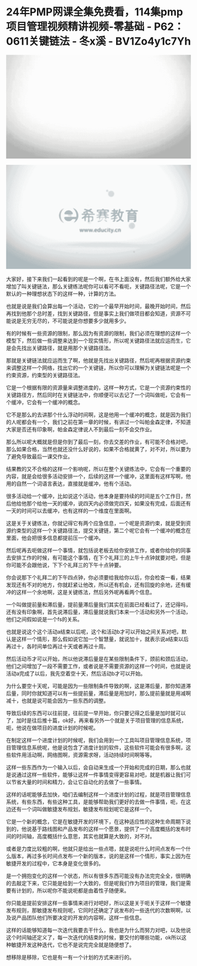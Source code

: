 # 24年PMP网课全集免费看，114集pmp项目管理视频精讲视频-零基础 - P62：0611关键链法 - 冬x溪 - BV1Zo4y1c7Yh

![](img/cb752b1ed6832a11c7d4ae77a6d10be1_0.png)

![](img/cb752b1ed6832a11c7d4ae77a6d10be1_1.png)

大家好，接下来我们一起看到的呢是一个啊，在书上面没有，然后我们额外给大家增加了叫关键链法，那么关键练法呢你可以看可不看呃，关键路径法呢，它是一个默认的一种理想状态下的这样一种，计算的方法。

也就是说是我们会算出每一个活动，它的一个最早开始时间，最晚开始时间，然后再找到他那个总时差，找到关键路径，但是事实上我们做项目都会知道，资源不可能说是无穷无尽的，不可能说是你想要多少就用多少。

有的时候有一些资源的限制，那么因为有资源的限制，我们必须在理想的这样一个模型下，然后做一些调整来达到一个现实情形，所以呢关键路径法就应运而生，它是会先找出关键路径，就是用那个关键路径法。

那就是关键链法就应运而生了啊，他就是先找出关键路径，然后呢再根据资源约束来调整这样一个网络，找出它的一个关键链，所以你可以理解为关键链法呢是一个约束资源，约束型的关键路径法。

它是一个根据有限的资源量来调整进度的，这样一种方式，它是一个资源约束性的关键路径方，然后同时在关键链法中，你顺便可以去记了一个词叫做呃，它会有一个缓冲，它会有一个缓冲的概念。

它不是那么的去讲那个什么浮动时间啊，这是他用一个缓冲的概念，就是因为我们的人呢都会有一个，我们之前在第一章的时候，有讲过一个叫帕金森定律，不知道大家是否还有印象啊，帕金森定律说人不到最后一刻不会交作业。

那么所以呢大概就是但是你到了最后一刻，你去交差的作业，有可能不合格对吧，那么如果合格，当然也就还没什么好说的，如果不合格就黄了，对不对，所以要为了避免导致最后一课交作业。

结果教的又不合格的这样一个影响呢，所以在整个关键练法中，它会有一个重要的内容，就是会给很多活动安排一个，后续的这样一个缓冲，这里面有这样写啊，他用的自然一个词语言表达，直接就是缓冲，他有个活动。

很多活动给一个缓冲，比如说这个活动，他本身是要持续的时间是五个工作日，然后他给他那个给他一天的缓冲，说四天内必须做完四天，如果没有完成，后面还有一天的时间可以去缓冲，也有这样的一个维度在里面啊。

这是关于关键练法，你就记得它有两个应急信息，一个呢是资源约束，就是受到资源约束型的这样一个关键路径法，提交关键链，第二个呢它会有一个缓冲的概念在里面，他会把很多信息都提前压一个缓冲。

然后呢再去呃做这样一个事情，就包括说老板去给你安排工作，或者你给你的同事去安排工作的时候，有可能这个事情，在下个礼拜三的上午十点钟就要对吧，但是你可能不会跟他说，下下个礼拜三的下午十点钟要。

你会说那下个礼拜二的下午四点钟，你必须要给我给你以后，你会检查一看，结果发现还有不对的地方，你就赶紧让他改，所以还有机会，还有回旋的余地，还有缓冲的这样一个余地啊，这是关键练法，然后另外呢再看两个信息。

一个叫做提前量和滞后量，提前量滞后量我们其实在前面已经看过了，还记得吗，还有没有印象啊，首先说滞后量，滞后量就说我们本来一个活动和另外一个活动，他们之间假如说是一个fs的关系。

也就是说这个这个活动a结束以后呢，这个和活动b才可以开始之间关系对吧，默认是这样一个情形，那么假如说它加一个智慧量，就说加十，就表示说a结束以后再过十，各时间单位再过十天或者再过十周。

然后活动币才可以开始，所以他说滞后量是在某些限制条件下，颈前和颈后活动，他们之间增加了一段不需要工作，或者说是不需要资源的这样一个时间，也就是说活动a完成了以后，我先空着空十天，然后活动b才可以开始。

为什么要空十天呢，可能是因为一些限制条件导致的啊，这是滞后量，那你知道滞后量，同时你就知道可以有一些提前量，滞后量是用加时，那么提前量就是用减啊减十，也就是说可能会因为一些东西的调整。

导致后续的东西可以往前提，往前提一早开始，你只要记得之后量是加时就可以了，加时是往后推十篇，ok好，再来看另外一个就是关于项目管理的信息系统，呃，他说在做项目的进度计划的时候呢。

在制定这样一个进度计划的时候呢，我们会用到一个工具叫项目管理信息系统，项目管理信息系统呢，他是说包含了进度计划的软件，这些软件可能会有很多啊，这些软件用活动啊，网络图啊，资源需求呀，活动持续时间啊等等。

这样一些东西作为一个输入以后，会自动来生成一个开始和完成的日期，那么也就是说通过这样一些软件，能够让这样一件事情变得更容易对吧，就是机器让我们可以节省大量的时间和精力，会让它自动化的去做了一些事情。

这样的话呢能够去加快，咱们去编制这样一个进度计划的过程，就是项目管理信息系统，有些东西，有些这种工具，是能够帮助我们更好的去做一件事情，呃，在这边还有一个词叫做敏捷发布规划，敏捷发布规划呢它是这样一个。

它是一个新的概念，它是在敏捷开发的环境下，在这种适应性的这种生命周期下说到的，他说基于路线图和产品发布的这样一个愿景，提供了一个高度概括的发布时间的时间轴，高度概括什么意思，其实也就算是大致的，对不对。

或者是力度比较粗的啊，他就只是给出一些点嗯，就是说呃什么时间点发布一个什么版本，再过多长时间点发布一个新的版本，说的是这样一个情形，事实上因为在敏捷开发的过程中，它本身是变化很多的。

是一个拥抱变化的这样一个状态，所以有很多东西可能没有办法完完全全，很明确的去敲定下来，它只能是给到一个大致的，但是呢我们作为项目的管理，我们是需要有计划的，所以呢你不能说呃都是由着性子随便来。

你只能是提前安排这样一些事情来进行对吧好，所以这是关于呃关于这样一个敏捷发布规则，那敏捷发布规则呢，它同时还确定了说发布的一些迭代的次数啊啊，以及说产品团队他们所要决定的开发的内容啊，这样一些信息。

这样的话能够知道每一次迭代我要去干什么，我也是为什么而努力对吧，以及他说这个时间轴还定义了，每一次迭代的结束的时候，要交付的哪些功能，ok所以这种敏捷开发这种迭代，它也不是说完完全就是随便想了。

想移除是移除，它也是有一有一个计划的方式来进行的。
